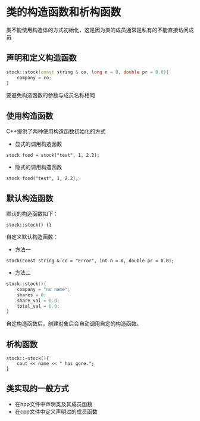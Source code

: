 # 类的构造函数和析构函数
类不能使用构造体的方式初始化，这是因为类的成员通常是私有的不能直接访问成员
## 声明和定义构造函数
```C++
stock::stock(const string & co, long n = 0, double pr = 0.0){
    company = co;
}
```
要避免构造函数的参数与成员名称相同

## 使用构造函数
C++提供了两种使用构造函数初始化的方式
- 显式的调用构造函数
```
stock food = stock("test", 1, 2.2);
```
- 隐式的调用构造函数
```
stock food("test", 1, 2.2);
```



## 默认构造函数
默认的构造函数如下：
```
stock::stock() {}
```

自定义默认构造函数：
- 方法一
```
stock(const string & co = "Error", int n = 0, double pr = 0.0);
```
- 方法二
```C++
stock::stock(){
    company = "no name";
    shares = 0;
    share_val = 0.0;
    total_val = 0.0;
}
```
自定构造函数后，创建对象后会自动调用自定的构造函数。

## 析构函数
```
stock::~stock(){
    cout << name << " has gone.";
}
```

## 类实现的一般方式
- 在hpp文件中声明类及其成员函数
- 在cpp文件中定义声明过的成员函数



